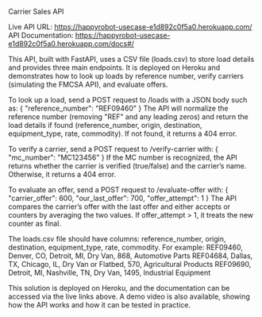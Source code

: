 Carrier Sales API

Live API URL: https://happyrobot-usecase-e1d892c0f5a0.herokuapp.com/
API Documentation: https://happyrobot-usecase-e1d892c0f5a0.herokuapp.com/docs#/

This API, built with FastAPI, uses a CSV file (loads.csv) to store load details and provides three main endpoints. It is deployed on Heroku and demonstrates how to look up loads by reference number, verify carriers (simulating the FMCSA API), and evaluate offers.

To look up a load, send a POST request to /loads with a JSON body such as:
{ "reference_number": "REF09460" }
The API will normalize the reference number (removing "REF" and any leading zeros) and return the load details if found (reference_number, origin, destination, equipment_type, rate, commodity). If not found, it returns a 404 error.

To verify a carrier, send a POST request to /verify-carrier with:
{ "mc_number": "MC123456" }
If the MC number is recognized, the API returns whether the carrier is verified (true/false) and the carrier’s name. Otherwise, it returns a 404 error.

To evaluate an offer, send a POST request to /evaluate-offer with:
{ "carrier_offer": 600, "our_last_offer": 700, "offer_attempt": 1 }
The API compares the carrier’s offer with the last offer and either accepts or counters by averaging the two values. If offer_attempt > 1, it treats the new counter as final.

The loads.csv file should have columns: reference_number, origin, destination, equipment_type, rate, commodity. For example:
REF09460, Denver, CO, Detroit, MI, Dry Van, 868, Automotive Parts
REF04684, Dallas, TX, Chicago, IL, Dry Van or Flatbed, 570, Agricultural Products
REF09690, Detroit, MI, Nashville, TN, Dry Van, 1495, Industrial Equipment

This solution is deployed on Heroku, and the documentation can be accessed via the live links above. A demo video is also available, showing how the API works and how it can be tested in practice.
